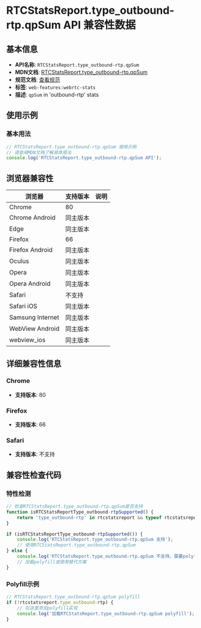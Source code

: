 # RTCStatsReport.type_outbound-rtp.qpSum API 兼容性数据

## 基本信息

- **API名称**: `RTCStatsReport.type_outbound-rtp.qpSum`
- **MDN文档**: [RTCStatsReport.type_outbound-rtp.qpSum](https://developer.mozilla.org/docs/Web/API/RTCOutboundRtpStreamStats/qpSum)
- **规范文档**: [查看规范](https://w3c.github.io/webrtc-stats/#dom-rtcoutboundrtpstreamstats-qpsum)
- **标签**: `web-features:webrtc-stats`
- **描述**: `qpSum` in 'outbound-rtp' stats

## 使用示例

### 基本用法

```javascript
// RTCStatsReport.type_outbound-rtp.qpSum 使用示例
// 请查阅MDN文档了解具体用法
console.log('RTCStatsReport.type_outbound-rtp.qpSum API');
```

## 浏览器兼容性

| 浏览器 | 支持版本 | 说明 |
|--------|----------|------|
| Chrome | 80 |  |
| Chrome Android | 同主版本 |  |
| Edge | 同主版本 |  |
| Firefox | 66 |  |
| Firefox Android | 同主版本 |  |
| Oculus | 同主版本 |  |
| Opera | 同主版本 |  |
| Opera Android | 同主版本 |  |
| Safari | 不支持 |  |
| Safari iOS | 同主版本 |  |
| Samsung Internet | 同主版本 |  |
| WebView Android | 同主版本 |  |
| webview_ios | 同主版本 |  |

## 详细兼容性信息

### Chrome

- **支持版本**: 80

### Firefox

- **支持版本**: 66

### Safari

- **支持版本**: 不支持

## 兼容性检查代码

### 特性检测

```javascript
// 检查RTCStatsReport.type_outbound-rtp.qpSum是否支持
function isRTCStatsReportType_outbound-rtpSupported() {
    return 'type_outbound-rtp' in rtcstatsreport && typeof rtcstatsreport.type_outbound-rtp === 'function';
}

if (isRTCStatsReportType_outbound-rtpSupported()) {
    console.log('RTCStatsReport.type_outbound-rtp.qpSum 支持');
    // 使用RTCStatsReport.type_outbound-rtp.qpSum
} else {
    console.log('RTCStatsReport.type_outbound-rtp.qpSum 不支持，需要polyfill');
    // 加载polyfill或使用替代方案
}
```

### Polyfill示例

```javascript
// RTCStatsReport.type_outbound-rtp.qpSum polyfill
if (!rtcstatsreport.type_outbound-rtp) {
    // 在这里添加polyfill实现
    console.log('加载RTCStatsReport.type_outbound-rtp.qpSum polyfill');
}
```

